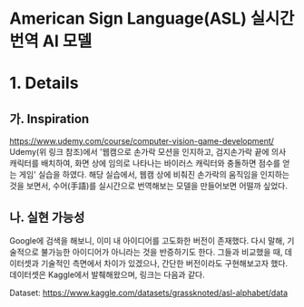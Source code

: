 # American Sign Language(ASL) 실시간 번역 AI 모델

# 1. Details
## 가. Inspiration
https://www.udemy.com/course/computer-vision-game-development/
Udemy(위 링크 참조)에서 '웹캠으로 손가락 모션을 인지하고, 검지손가락 끝에 의사 캐릭터를 배치하여, 화면 상에 임의로 나타나는 바이러스 캐릭터와 충돌하면 점수를 얻는 게임' 실습을 하였다. 해당 실습에서, 웹캠 상에 비춰진 손가락의 움직임을 인지하는 것을 보면서, 수어(手語)를 실시간으로 번역해보는 모델을 만들어보면 어떨까 싶었다.

## 나. 실현 가능성
Google에 검색을 해보니, 이미 내 아이디어를 고도화한 버전이 존재했다. 다시 말해, 기술적으로 불가능한 아이디어가 아니라는 것을 반증하기도 한다. 그들과 비교했을 때, 데이터셋과 기술적인 측면에서 차이가 있겠으나, 간단한 버전이라도 구현해보고자 했다. 데이터셋은 Kaggle에서 발췌해왔으며, 링크는 다음과 같다.

Dataset: https://www.kaggle.com/datasets/grassknoted/asl-alphabet/data

